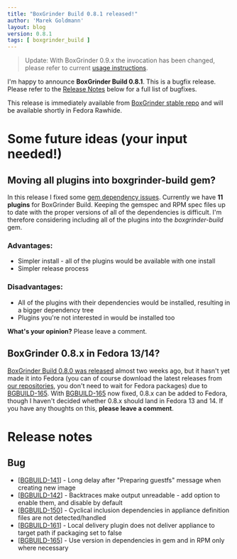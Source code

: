 ```yaml
---
title: "BoxGrinder Build 0.8.1 released!"
author: 'Marek Goldmann'
layout: blog
version: 0.8.1
tags: [ boxgrinder_build ]
---
```


> Update: With BoxGrinder 0.9.x the invocation has been changed, please refer to current [usage instructions](/tutorials/boxgrinder-build-usage-instructions/).

I'm happy to announce **BoxGrinder Build 0.8.1**. This is a bugfix release. Please refer to the
[Release Notes][release_notes] below for a full list of bugfixes.

This release is immediately available from [BoxGrinder stable repo][repos] and will be 
available shortly in Fedora Rawhide.

# Some future ideas (your input needed!)

## Moving all plugins into boxgrinder-build gem?

In this release I fixed some [gem dependency issues][BGBUILD-165]. Currently we have **11 plugins** 
for BoxGrinder Build. Keeping the gemspec and RPM spec files up to date with the proper versions of all 
of the dependencies is difficult. I'm therefore considering including all of the plugins into the 
*boxgrinder-build* gem.

### Advantages:

* Simpler install - all of the plugins would be available with one install
* Simpler release process

### Disadvantages:

* All of the plugins with their dependencies would be installed, resulting in a bigger dependency tree
* Plugins you're not interested in would be installed too

**What's your opinion?** Please leave a comment.

## BoxGrinder 0.8.x in Fedora 13/14?

[BoxGrinder Build 0.8.0 was released][0.8.0] almost two weeks ago, but it hasn't yet made it into Fedora (you can of course
download the latest releases from [our repositories][repos], you don't need to wait for Fedora packages) due to [BGBUILD-165].
With [BGBUILD-165] now fixed, 0.8.x can be added to Fedora, though I haven't decided whether 0.8.x should land in Fedora 13 and 14.
If you have any thoughts on this, **please leave a comment**.

# Release notes

## Bug

* [[BGBUILD-141]] - Long delay after "Preparing guestfs" message when creating new image
* [[BGBUILD-142](https://issues.jboss.org/browse/BGBUILD-142)] - Backtraces make output unreadable - add option to enable them, and disable by default
* [[BGBUILD-150](https://issues.jboss.org/browse/BGBUILD-150)] - Cyclical inclusion dependencies in appliance definition files are not detected/handled
* [[BGBUILD-161](https://issues.jboss.org/browse/BGBUILD-161)] - Local delivery plugin does not deliver appliance to target path if packaging set to false
* [[BGBUILD-165]] - Use version in dependencies in gem and in RPM only where necessary

[0.8.0]: /blog/2011/02/09/boxgrinder-build-0-8-0-released-finally/
[release_notes]: #Release_notes
[repos]: /tutorials/boxgrinder-rpm-repositories/
[BGBUILD-141]: https://issues.jboss.org/browse/BGBUILD-141
[BGBUILD-165]: https://issues.jboss.org/browse/BGBUILD-165
